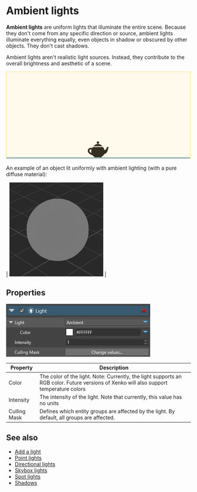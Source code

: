 # Ambient lights

**Ambient lights** are uniform lights that illuminate the entire scene. Because they don't come from any specific direction or source, ambient lights illuminate everything equally, even objects in shadow or obscured by other objects. They don't cast shadows. 

Ambient lights aren't realistic light sources. Instead, they contribute to the overall brightness and aesthetic of a scene.

![media/AmbientLightOverview.png](media/AmbientLightOverview.png) 

An example of an object lit uniformly with ambient lighting (with a pure diffuse material):

| ![media/AmbientLight.png](media/AmbientLight.png)  |

## Properties

![media/AmbientLightProperties.png](media/AmbientLightProperties.png) 

| Property     | Description                                                               
| ------------ | --------------------
| Color        | The color of the light. Note: Currently, the light supports an RGB color. Future versions of Xenko will also support temperature colors 
| Intensity    | The intensity of the light. Note that currently, this value has no units  
| Culling Mask | Defines which entity groups are affected by the light. By default, all groups are affected. 

## See also

* [Add a light](add-a-light.md)
* [Point lights](point-lights.md)
* [Directional lights](directional-lights.md)
* [Skybox lights](skybox-lights.md)
* [Spot lights](spot-lights.md)
* [Shadows](shadows.md)